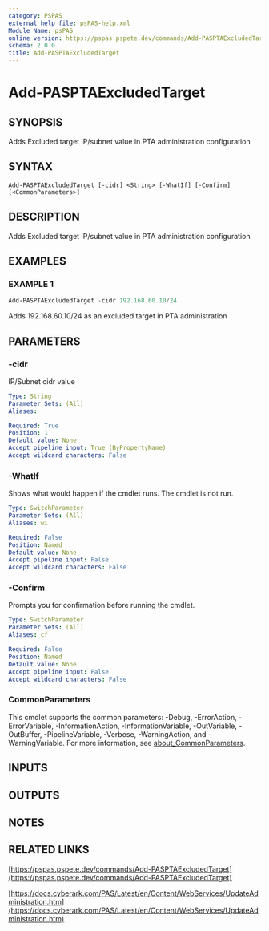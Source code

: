 ```yaml
---
category: PSPAS
external help file: psPAS-help.xml
Module Name: psPAS
online version: https://pspas.pspete.dev/commands/Add-PASPTAExcludedTarget
schema: 2.0.0
title: Add-PASPTAExcludedTarget
---
```


# Add-PASPTAExcludedTarget

## SYNOPSIS
Adds Excluded target IP/subnet value in PTA administration configuration

## SYNTAX

```
Add-PASPTAExcludedTarget [-cidr] <String> [-WhatIf] [-Confirm] [<CommonParameters>]
```

## DESCRIPTION
Adds Excluded target IP/subnet value in PTA administration configuration

## EXAMPLES

### EXAMPLE 1
```powershell
Add-PASPTAExcludedTarget -cidr 192.168.60.10/24
```

Adds 192.168.60.10/24 as an excluded target in PTA administration

## PARAMETERS

### -cidr
IP/Subnet cidr value

```yaml
Type: String
Parameter Sets: (All)
Aliases:

Required: True
Position: 1
Default value: None
Accept pipeline input: True (ByPropertyName)
Accept wildcard characters: False
```

### -WhatIf
Shows what would happen if the cmdlet runs.
The cmdlet is not run.

```yaml
Type: SwitchParameter
Parameter Sets: (All)
Aliases: wi

Required: False
Position: Named
Default value: None
Accept pipeline input: False
Accept wildcard characters: False
```

### -Confirm
Prompts you for confirmation before running the cmdlet.

```yaml
Type: SwitchParameter
Parameter Sets: (All)
Aliases: cf

Required: False
Position: Named
Default value: None
Accept pipeline input: False
Accept wildcard characters: False
```

### CommonParameters
This cmdlet supports the common parameters: -Debug, -ErrorAction, -ErrorVariable, -InformationAction, -InformationVariable, -OutVariable, -OutBuffer, -PipelineVariable, -Verbose, -WarningAction, and -WarningVariable. For more information, see [about_CommonParameters](http://go.microsoft.com/fwlink/?LinkID=113216).

## INPUTS

## OUTPUTS

## NOTES

## RELATED LINKS

[https://pspas.pspete.dev/commands/Add-PASPTAExcludedTarget](https://pspas.pspete.dev/commands/Add-PASPTAExcludedTarget)

[https://docs.cyberark.com/PAS/Latest/en/Content/WebServices/UpdateAdministration.htm](https://docs.cyberark.com/PAS/Latest/en/Content/WebServices/UpdateAdministration.htm)
